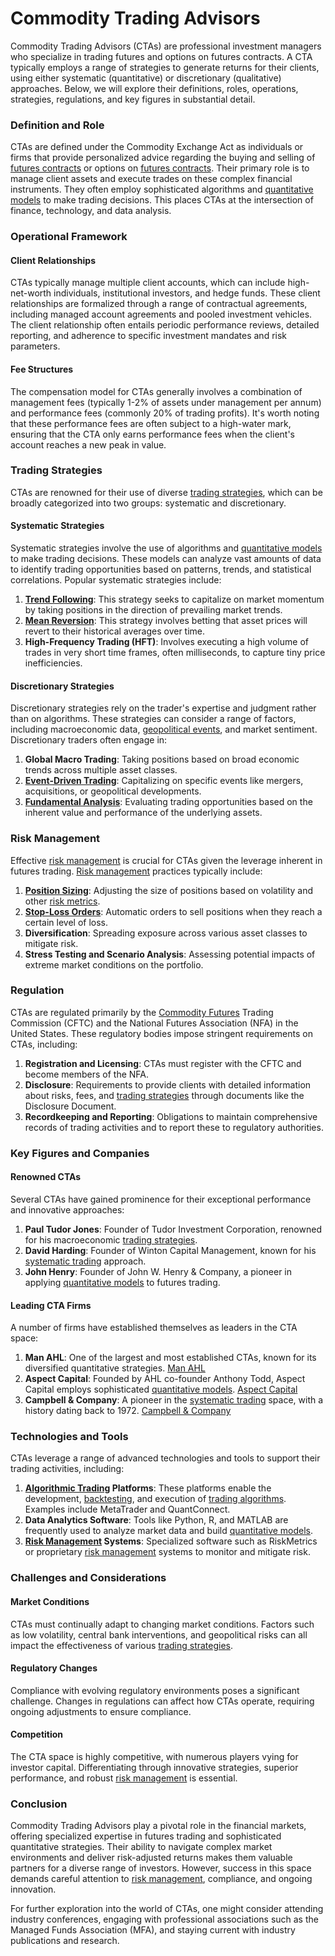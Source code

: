 # Commodity Trading Advisors

Commodity Trading Advisors (CTAs) are professional investment managers who specialize in trading futures and options on futures contracts. A CTA typically employs a range of strategies to generate returns for their clients, using either systematic (quantitative) or discretionary (qualitative) approaches. Below, we will explore their definitions, roles, operations, strategies, regulations, and key figures in substantial detail.

### Definition and Role

CTAs are defined under the Commodity Exchange Act as individuals or firms that provide personalized advice regarding the buying and selling of [futures contracts](../f/futures_contracts.md) or options on [futures contracts](../f/futures_contracts.md). Their primary role is to manage client assets and execute trades on these complex financial instruments. They often employ sophisticated algorithms and [quantitative models](../q/quantitative_models.md) to make trading decisions. This places CTAs at the intersection of finance, technology, and data analysis.

### Operational Framework

#### Client Relationships

CTAs typically manage multiple client accounts, which can include high-net-worth individuals, institutional investors, and hedge funds. These client relationships are formalized through a range of contractual agreements, including managed account agreements and pooled investment vehicles. The client relationship often entails periodic performance reviews, detailed reporting, and adherence to specific investment mandates and risk parameters.

#### Fee Structures

The compensation model for CTAs generally involves a combination of management fees (typically 1-2% of assets under management per annum) and performance fees (commonly 20% of trading profits). It's worth noting that these performance fees are often subject to a high-water mark, ensuring that the CTA only earns performance fees when the client's account reaches a new peak in value.

### Trading Strategies

CTAs are renowned for their use of diverse [trading strategies](../t/trading_strategies.md), which can be broadly categorized into two groups: systematic and discretionary.

#### Systematic Strategies

Systematic strategies involve the use of algorithms and [quantitative models](../q/quantitative_models.md) to make trading decisions. These models can analyze vast amounts of data to identify trading opportunities based on patterns, trends, and statistical correlations. Popular systematic strategies include:

1. **[Trend Following](../t/trend_following.md)**: This strategy seeks to capitalize on market momentum by taking positions in the direction of prevailing market trends.
2. **[Mean Reversion](../m/mean_reversion.md)**: This strategy involves betting that asset prices will revert to their historical averages over time.
3. **High-Frequency Trading (HFT)**: Involves executing a high volume of trades in very short time frames, often milliseconds, to capture tiny price inefficiencies.

#### Discretionary Strategies

Discretionary strategies rely on the trader's expertise and judgment rather than on algorithms. These strategies can consider a range of factors, including macroeconomic data, [geopolitical events](../g/geopolitical_events.md), and market sentiment. Discretionary traders often engage in:

1. **Global Macro Trading**: Taking positions based on broad economic trends across multiple asset classes.
2. **[Event-Driven Trading](../e/event-driven_trading.md)**: Capitalizing on specific events like mergers, acquisitions, or geopolitical developments.
3. **[Fundamental Analysis](../f/fundamental_analysis.md)**: Evaluating trading opportunities based on the inherent value and performance of the underlying assets.

### Risk Management

Effective [risk management](../r/risk_management.md) is crucial for CTAs given the leverage inherent in futures trading. [Risk management](../r/risk_management.md) practices typically include:

1. **[Position Sizing](../p/position_sizing.md)**: Adjusting the size of positions based on volatility and other [risk metrics](../r/risk_metrics.md).
2. **[Stop-Loss Orders](../s/stop-loss_orders.md)**: Automatic orders to sell positions when they reach a certain level of loss.
3. **Diversification**: Spreading exposure across various asset classes to mitigate risk.
4. **Stress Testing and Scenario Analysis**: Assessing potential impacts of extreme market conditions on the portfolio.

### Regulation

CTAs are regulated primarily by the [Commodity Futures](../c/commodity_futures.md) Trading Commission (CFTC) and the National Futures Association (NFA) in the United States. These regulatory bodies impose stringent requirements on CTAs, including:

1. **Registration and Licensing**: CTAs must register with the CFTC and become members of the NFA.
2. **Disclosure**: Requirements to provide clients with detailed information about risks, fees, and [trading strategies](../t/trading_strategies.md) through documents like the Disclosure Document.
3. **Recordkeeping and Reporting**: Obligations to maintain comprehensive records of trading activities and to report these to regulatory authorities.

### Key Figures and Companies

#### Renowned CTAs

Several CTAs have gained prominence for their exceptional performance and innovative approaches:

1. **Paul Tudor Jones**: Founder of Tudor Investment Corporation, renowned for his macroeconomic [trading strategies](../t/trading_strategies.md).
2. **David Harding**: Founder of Winton Capital Management, known for his [systematic trading](../s/systematic_trading.md) approach.
3. **John Henry**: Founder of John W. Henry & Company, a pioneer in applying [quantitative models](../q/quantitative_models.md) to futures trading.

#### Leading CTA Firms

A number of firms have established themselves as leaders in the CTA space:

1. **Man AHL**: One of the largest and most established CTAs, known for its diversified quantitative strategies. [Man AHL](https://www.ahl.com)
2. **Aspect Capital**: Founded by AHL co-founder Anthony Todd, Aspect Capital employs sophisticated [quantitative models](../q/quantitative_models.md). [Aspect Capital](https://www.aspectcapital.com)
3. **Campbell & Company**: A pioneer in the [systematic trading](../s/systematic_trading.md) space, with a history dating back to 1972. [Campbell & Company](https://www.campbell.com)

### Technologies and Tools

CTAs leverage a range of advanced technologies and tools to support their trading activities, including:

1. **[Algorithmic Trading](../a/algorithmic_trading.md) Platforms**: These platforms enable the development, [backtesting](../b/backtesting.md), and execution of [trading algorithms](../t/trading_algorithms.md). Examples include MetaTrader and QuantConnect.
2. **Data Analytics Software**: Tools like Python, R, and MATLAB are frequently used to analyze market data and build [quantitative models](../q/quantitative_models.md).
3. **[Risk Management](../r/risk_management.md) Systems**: Specialized software such as RiskMetrics or proprietary [risk management](../r/risk_management.md) systems to monitor and mitigate risk.

### Challenges and Considerations

#### Market Conditions

CTAs must continually adapt to changing market conditions. Factors such as low volatility, central bank interventions, and geopolitical risks can all impact the effectiveness of various [trading strategies](../t/trading_strategies.md).

#### Regulatory Changes

Compliance with evolving regulatory environments poses a significant challenge. Changes in regulations can affect how CTAs operate, requiring ongoing adjustments to ensure compliance.

#### Competition

The CTA space is highly competitive, with numerous players vying for investor capital. Differentiating through innovative strategies, superior performance, and robust [risk management](../r/risk_management.md) is essential.

### Conclusion

Commodity Trading Advisors play a pivotal role in the financial markets, offering specialized expertise in futures trading and sophisticated quantitative strategies. Their ability to navigate complex market environments and deliver risk-adjusted returns makes them valuable partners for a diverse range of investors. However, success in this space demands careful attention to [risk management](../r/risk_management.md), compliance, and ongoing innovation.

For further exploration into the world of CTAs, one might consider attending industry conferences, engaging with professional associations such as the Managed Funds Association (MFA), and staying current with industry publications and research.